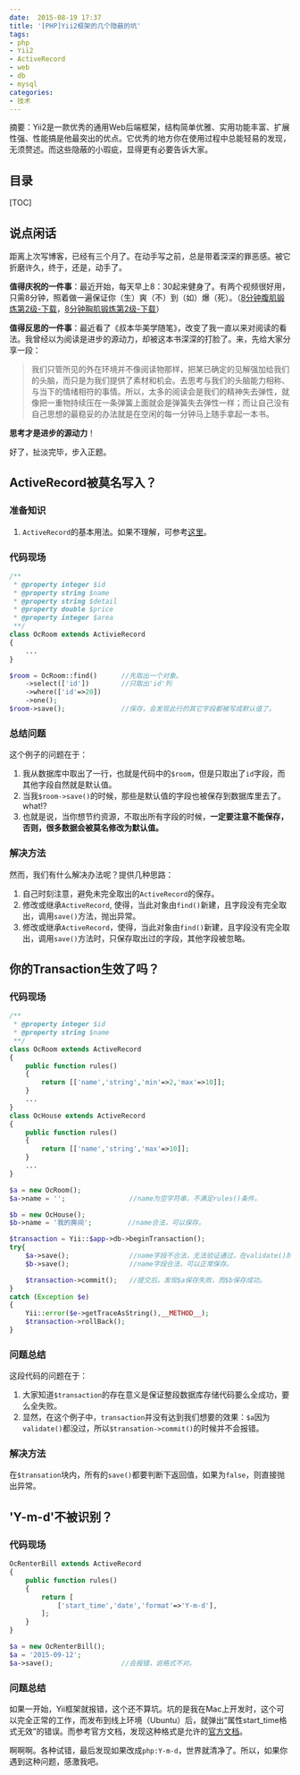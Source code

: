 ```yaml
---
date:  2015-08-19 17:37
title: '[PHP]Yii2框架的几个隐蔽的坑'
tags: 
- php
- Yii2
- ActiveRecord
- web
- db
- mysql
categories: 
- 技术
---
```




摘要：Yii2是一款优秀的通用Web后端框架，结构简单优雅、实用功能丰富、扩展性强、性能搞是他最突出的优点。它优秀的地方你在使用过程中总能轻易的发现，无须赘述。而这些隐蔽的小瑕疵，显得更有必要告诉大家。


## 目录
[TOC]

## 说点闲话

距离上次写博客，已经有三个月了。在动手写之前，总是带着深深的罪恶感。被它折磨许久，终于，还是，动手了。

**值得庆祝的一件事**：最近开始，每天早上8：30起来健身了。有两个视频很好用，只需8分钟，照着做一遍保证你（生）爽（不）到（如）爆（死）。（[8分钟腹肌锻炼第2级-下载](http://pan.baidu.com/s/1eQpU4Lk)，[8分钟胸肌锻炼第2级-下载](http://pan.baidu.com/s/1i3KW4T3)）

**值得反思的一件事**：最近看了《叔本华美学随笔》，改变了我一直以来对阅读的看法。我曾经以为阅读是进步的源动力，却被这本书深深的打脸了。来，先给大家分享一段：

>我们只管所见的外在环境并不像阅读物那样，把某已确定的见解强加给我们的头脑，而只是为我们提供了素材和机会。去思考与我们的头脑能力相称、与当下的情绪相符的事情。所以，太多的阅读会是我们的精神失去弹性，就像把一重物持续压在一条弹簧上面就会是弹簧失去弹性一样；而让自己没有自己思想的最稳妥的办法就是在空闲的每一分钟马上随手拿起一本书。

**思考才是进步的源动力**！

好了，扯淡完毕，步入正题。


## ActiveRecord被莫名写入？

### 准备知识

1. `ActiveRecord`的基本用法。如果不理解，可参考[这里](http://www.yiiframework.com/doc-2.0/guide-db-active-record.html)。

### 代码现场


```php
/**
 * @property integer $id
 * @property string $name
 * @property string $detail
 * @property double $price
 * @property integer $area
 **/
class OcRoom extends ActivieRecord
{
    ...
}

$room = OcRoom::find()      //先取出一个对象。
    ->select(['id'])        //只取出'id'列
    ->where(['id'=>20])
    ->one();
$room->save();              //保存，会发现此行的其它字段都被写成默认值了。
```


### 总结问题

这个例子的问题在于：

1. 我从数据库中取出了一行，也就是代码中的`$room`，但是只取出了`id`字段，而其他字段自然就是默认值。
2. 当我`$room->save()`的时候，那些是默认值的字段也被保存到数据库里去了。what!?
3. 也就是说，当你想节约资源，不取出所有字段的时候，**一定要注意不能保存，否则，很多数据会被莫名修改为默认值。**

### 解决方法

然而，我们有什么解决办法呢？提供几种思路：

1. 自己时刻注意，避免未完全取出的`ActiveRecord`的保存。
2. 修改或继承`ActiveRecord`, 使得，当此对象由`find()`新建，且字段没有完全取出，调用`save()`方法，抛出异常。
3. 修改或继承`ActiveRecord`，使得，当此对象由`find()`新建，且字段没有完全取出，调用`save()`方法时，只保存取出过的字段，其他字段被忽略。


## 你的Transaction生效了吗？

### 代码现场

```php
/**
 * @property integer $id
 * @property string $name
 **/
class OcRoom extends ActiveRecord
{
    public function rules()
    {
        return [['name','string','min'=>2,'max'=>10]];
    }
    ...
}
class OcHouse extends ActiveRecord
{
    public function rules()
    {
        return [['name','string','max'=>10]];
    }
    ...
}

$a = new OcRoom();
$a->name = '';                //name为空字符串，不满足rules()条件。

$b = new OcHouse();
$b->name = '我的房间';         //name合法，可以保存。

$transaction = Yii::$app->db->beginTransaction();
try{
    $a->save();               //name字段不合法，无法验证通过，在validate()阶段已经返回false,不会进行数据库存储的步骤，所以也不会抛出异常。
    $b->save();               //name字段合法，可以正常保存。

    $transaction->commit();   //提交后，发现$a保存失败，而$b保存成功。
}
catch (Exception $e) 
{
    Yii::error($e->getTraceAsString(),__METHOD__);
    $transaction->rollBack();
}
```

### 问题总结

这段代码的问题在于：

1. 大家知道`$transaction`的存在意义是保证整段数据库存储代码要么全成功，要么全失败。
2. 显然，在这个例子中，`transaction`并没有达到我们想要的效果：`$a`因为`validate()`都没过，所以`$transation->commit()`的时候并不会报错。

### 解决方法

在`$transation`块内，所有的`save()`都要判断下返回值，如果为`false`，则直接抛出异常。


## 'Y-m-d'不被识别？

### 代码现场

```php
OcRenterBill extends ActiveRecord
{
    public function rules()
    {
        return [
            ['start_time','date','format'=>'Y-m-d'],
        ];
    }
}

$a = new OcRenterBill();
$a = '2015-09-12';
$a->save();                 //会报错，说格式不对。
```

### 问题总结

如果一开始，Yii框架就报错，这个还不算坑。坑的是我在Mac上开发时，这个可以完全正常的工作，而发布到线上环境（Ubuntu）后，就弹出“属性start_time格式无效”的错误。而参考官方文档，发现这种格式是允许的[官方文档](http://www.yiiframework.com/doc-2.0/yii-validators-datevalidator.html)。

啊啊啊。各种试错，最后发现如果改成`php:Y-m-d`，世界就清净了。所以，如果你遇到这种问题，感激我吧。












